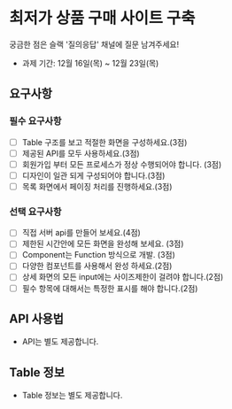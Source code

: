 # 최저가 상품 구매 사이트 구축

궁금한 점은 슬랙 '질의응답' 채널에 질문 남겨주세요!

- 과제 기간: 12월 16일(목) ~ 12월 23일(목)

## 요구사항

### 필수 요구사항

- [ ] Table 구조를 보고 적절한 화면을 구성하세요.(3점)
- [ ] 제공된 API를 모두 사용하세요.(3점)
- [ ] 회원가입 부터 모든 프로세스가 정상 수행되어야 합니다. (3점)
- [ ] 디자인이 일관 되게 구성되어야 합니다.(3점)
- [ ] 목록 화면에서 페이징 처리를 진행하세요.(3점)

### 선택 요구사항

- [ ] 직접 서버 api를 만들어 보세요.(4점)
- [ ] 제한된 시간안에 모든 화면을 완성해 보세요. (3점)
- [ ] Component는 Function 방식으로 개발. (3점)
- [ ] 다양한 컴포넌트를 사용해서 완성 하세요.(2점)
- [ ] 상세 화면의 모든 input에는 사이즈제한이 걸려야 합니다.(2점)
- [ ] 필수 항목에 대해서는 특정한 표시를 해야 합니다.(2점)

## API 사용법

- API는 별도 제공합니다.

## Table 정보

- Table 정보는 별도 제공합니다.
